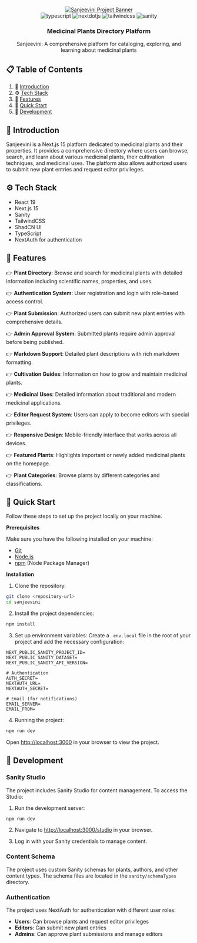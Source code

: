 <div align="center">
  <br />
    <a href="#" target="_blank">
      <img src="d:\Own Projects\Sanjeevini\public\sanjivini_hero.jpg" alt="Sanjeevini Project Banner">
    </a>
  <br />

  <div>
    <img src="https://img.shields.io/badge/-Typescript-black?style=for-the-badge&logoColor=white&logo=react&color=3178C6" alt="typescript" />
    <img src="https://img.shields.io/badge/-Next_JS-black?style=for-the-badge&logoColor=white&logo=nextdotjs&color=000000" alt="nextdotjs" />
    <img src="https://img.shields.io/badge/-Tailwind_CSS-black?style=for-the-badge&logoColor=white&logo=tailwindcss&color=06B6D4" alt="tailwindcss" />
    <img src="https://img.shields.io/badge/-Sanity-black?style=for-the-badge&logoColor=white&logo=sanity&color=F03E2F" alt="sanity" />
  </div>

<h3 align="center">Medicinal Plants Directory Platform</h3>

   <div align="center">
     Sanjeevini: A comprehensive platform for cataloging, exploring, and learning about medicinal plants
   </div>
</div>

## 📋 <a name="table">Table of Contents</a>

1. 🤖 [Introduction](#introduction)
2. ⚙️ [Tech Stack](#tech-stack)
3. 🔋 [Features](#features)
4. 🤸 [Quick Start](#quick-start)
5. 🚀 [Development](#development)

## <a name="introduction">🤖 Introduction</a>

Sanjeevini is a Next.js 15 platform dedicated to medicinal plants and their properties. It provides a comprehensive directory where users can browse, search, and learn about various medicinal plants, their cultivation techniques, and medicinal uses. The platform also allows authorized users to submit new plant entries and request editor privileges.

## <a name="tech-stack">⚙️ Tech Stack</a>

- React 19
- Next.js 15
- Sanity
- TailwindCSS
- ShadCN UI
- TypeScript
- NextAuth for authentication

## <a name="features">🔋 Features</a>

👉 **Plant Directory**: Browse and search for medicinal plants with detailed information including scientific names, properties, and uses.

👉 **Authentication System**: User registration and login with role-based access control.

👉 **Plant Submission**: Authorized users can submit new plant entries with comprehensive details.

👉 **Admin Approval System**: Submitted plants require admin approval before being published.

👉 **Markdown Support**: Detailed plant descriptions with rich markdown formatting.

👉 **Cultivation Guides**: Information on how to grow and maintain medicinal plants.

👉 **Medicinal Uses**: Detailed information about traditional and modern medicinal applications.

👉 **Editor Request System**: Users can apply to become editors with special privileges.

👉 **Responsive Design**: Mobile-friendly interface that works across all devices.

👉 **Featured Plants**: Highlights important or newly added medicinal plants on the homepage.

👉 **Plant Categories**: Browse plants by different categories and classifications.

## <a name="quick-start">🤸 Quick Start</a>

Follow these steps to set up the project locally on your machine.

**Prerequisites**

Make sure you have the following installed on your machine:

- [Git](https://git-scm.com/)
- [Node.js](https://nodejs.org/en)
- [npm](https://www.npmjs.com/) (Node Package Manager)

**Installation**

1. Clone the repository:

```bash
git clone <repository-url>
cd sanjeevini
```

2. Install the project dependencies:

```bash
npm install
```

3. Set up environment variables:
   Create a `.env.local` file in the root of your project and add the necessary configuration:

```env
NEXT_PUBLIC_SANITY_PROJECT_ID=
NEXT_PUBLIC_SANITY_DATASET=
NEXT_PUBLIC_SANITY_API_VERSION=

# Authentication
AUTH_SECRET=
NEXTAUTH_URL=
NEXTAUTH_SECRET=

# Email (for notifications)
EMAIL_SERVER=
EMAIL_FROM=
```

4. Running the project:

```bash
npm run dev
```

Open [http://localhost:3000](http://localhost:3000) in your browser to view the project.

## <a name="development">🚀 Development</a>

### Sanity Studio

The project includes Sanity Studio for content management. To access the Studio:

1. Run the development server:

```bash
npm run dev
```

2. Navigate to [http://localhost:3000/studio](http://localhost:3000/studio) in your browser.

3. Log in with your Sanity credentials to manage content.

### Content Schema

The project uses custom Sanity schemas for plants, authors, and other content types. The schema files are located in the `sanity/schemaTypes` directory.

### Authentication

The project uses NextAuth for authentication with different user roles:

- **Users**: Can browse plants and request editor privileges
- **Editors**: Can submit new plant entries
- **Admins**: Can approve plant submissions and manage editors
